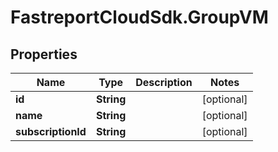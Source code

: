 # FastreportCloudSdk.GroupVM

## Properties

Name | Type | Description | Notes
------------ | ------------- | ------------- | -------------
**id** | **String** |  | [optional] 
**name** | **String** |  | [optional] 
**subscriptionId** | **String** |  | [optional] 


